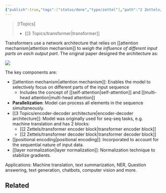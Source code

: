 ```yaml
---
{"publish":true,"tags":["status/done","type/zettel"],"path":"2 Zettels/vanilla transformer architecture overview.md","permalink":"/2-zettels/vanilla-transformer-architecture-overview/","PassFrontmatter":true}
---
```




> [!Topics]
> - [[3 Topics/transformer\|transformer]]

Transformers use a network architecture that relies on [[attention mechanism\|attention mechanism]] to *weigh the influence of different input parts on each output part*. The original paper designed the architecture as:

![](https://res.cloudinary.com/dcameztw9/image/upload/v1727796616/c39js30sarqj93zeffkd.png)

The key components are:
- [[attention mechanism\|attention mechanism]]: Enables the model to selectively focus on different parts of the input sequence
	- Includes the concept of [[self-attention\|self-attention]] and [[multi-head attention\|multi-head attention]]
- **Parallelization**: Model can process all elements in the sequence simultaneously.
- [[3 Topics/encoder-decoder architecture\|encoder-decoder architecture]]: Model was originally used for seq-seq tasks, e.g. machine translation and has 2 blocks: 
	- [[2 Zettels/transformer encoder block\|transformer encoder block]]
	- [[2 Zettels/transformer decoder block\|transformer decoder block]]
- [[positional encoding\|positional encoding]]: Incorporated to account for the sequential nature of input data.
- [[layer normalization\|layer normalization]]: Normalization technique to stabilize gradients.

Applications: Machine translation, text summarization, NER, Question answering, text generation, chatbots, computer vision and more.

## Related
